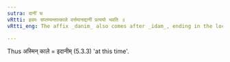```yaml
---
sutra: दानीं च
vRtti: इदमः सप्तम्यन्तात्काले वर्त्तमानाद्दानीं प्रत्ययो भवति ॥
vRtti_eng: The affix _danim_ also comes after _idam_, ending in the locative, and denoting time.

---
```

Thus अस्मिन् काले = इदानीम् (5.3.3) 'at this time'.